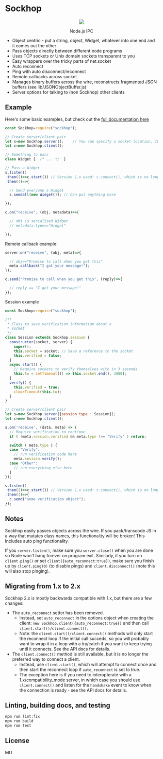 # Sockhop

<p align="center">
  <img src="https://raw.githubusercontent.com/DaxBot/sockhop/master/assets/sockhop_365px.png">
  <p align="center">Node.js IPC</p>
</p>

- Object centric - put a string, object, Widget, whatever into one end and it comes out the other
- Pass objects directly between different node programs
- Uses TCP sockets or Unix domain sockets transparent to you
- Easy wrappers over the tricky parts of net.socket
- Auto reconnect  
- Ping with auto disconnect/reconnect
- Remote callbacks across socket
- Manages binary buffers across the wire, reconstructs fragmented JSON buffers (see lib/JSONObjectBuffer.js)
- Server options for talking to (non Sockhop) other clients

## Example
Here's some basic examples, but check out the [full documentation here](API.md)

```javascript
const Sockhop=require("sockhop");

// Create server/client pair
let s=new Sockhop.server();    // You can specify a socket location, IP address, etc. or it will pick defaults
let c=new Sockhop.client();

// Something to pass 
class Widget {  /* ... */  }

// Pass a Widget
s.listen()
.then(()=>c.start()) // Version 1.x used: c.connect(), which is no longer preferred: see API for details
.then(()=>{

  // Send everyone a Widget 
  s.sendall(new Widget()); // Can put anything here

});

c.on("receive", (obj, metadata)=>{

  // obj is serialized Widget
  // metadata.type=="Widget"

});  

```


Remote callback example:
```javascript
server.on("receive", (obj, meta)=>{

  // obj=="Promise to call when you get this"
  meta.callback("I got your message!");
});

c.send("Promise to call when you get this", (reply)=>{

  // reply == "I got your message!"
});
```

Session example
```javascript
const Sockhop=require("sockhop");

/**
 * Class to save verification information about a
 * socket
 */
class Session extends Sockhop.session {
  constructor(socket, server) {
    super();
    this.socket = socket; // Save a reference to the socket
    this.verified = false;
  }
  async start() {
    // Require sockets to verify themselves with in 3 seconds
    this.to = setTimeout(() => this.socket.end(), 3000);
  }
  verify() {
    this.verified = true;
    clearTimeout(this.to);
  }
}

// Create server/client pair
let s=new Sockhop.server({session_type : Session});
let c=new Sockhop.client();

s.on('receive', (data, meta) => {
  // Require verification to continue
  if ( !meta.session.verified && meta.type !== 'Verify' ) return;

  switch ( meta.type ) {
  case "Verify":
    // run verification code here
    meta.sesison.verify();
  case "Other":
    // run everything else here
  }
});

s.listen()
.then(()=>c.start()) // Version 1.x used: c.connect(), which is no longer preferred: see API for details
.then(()=>{
  c.send("some verification object");
});
```

## Notes
Sockhop easily passes objects across the wire.  If you pack/transcode JS in a way that mutates class names, this functionality will be broken!  This includes auto ping functionality.

If you ```server.listen()```, make sure you ```server.close()``` when you are done so Node won't hang forever on program exit.  Similarly, if you turn on ```client.ping()``` or set ```client({auto_reconnect:true})```, make sure you finish up by ```client.ping(0)``` (to disable pings) and ```client.disconnect()``` (note this will also stop pinging).


## Migrating from 1.x to 2.x
Sockhop 2.x is mostly backwards compatible with 1.x, but there are a few changes:
- The `auto_reconnect` setter has been removed.
    - Instead, set `auto_reconnect` in the options object when creating the client: `new Sockhop.client({auto_reconnect:true})` and then call `client.start()/client.connect()`.
    - Note: the `client.start()/client.connect()` methods will only start the reconnect loop if the initial call succeds,
        so you will probably want to wrap it in a loop with a try/catch if you want to keep trying until it connects. See the API docs for details.
- The `client.connect()` method is still available, but it is no longer the preferred way to connect a client.
    - Instead, use `client.start()`, which will attempt to connect once and then start the reconnect loop if `auto_reconnect` is set to true.
    - The exception here is if you need to interopterate with a 1.x/compatibility_mode server, in which case you should use `client.connect()` and listen for
      the `handshake` event to know when the connection is ready - see the API docs for details.



## Linting, building docs, and testing
```sh
npm run lint:fix
npm run build
npm run test
```

## License
MIT
